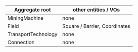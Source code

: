 |Aggregate root | other entities / VOs |
|---|---|
| MiningMachine | none |
| Field | Square / Barrier, Coordinates |
| TransportTechnology | none |
| Connection | none |